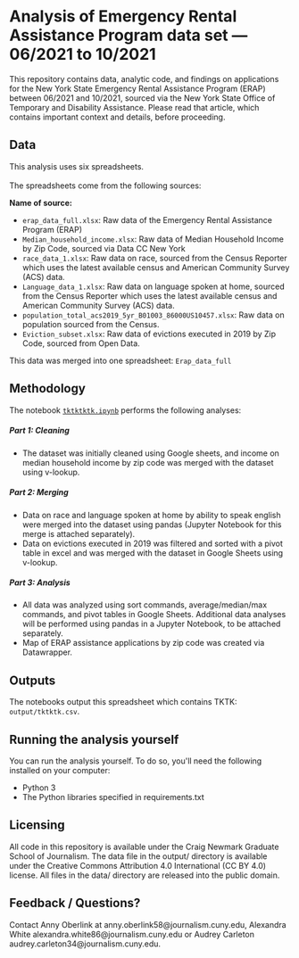 <h1>Analysis of Emergency Rental Assistance Program data set — 06/2021 to 10/2021</h1>

This repository contains data, analytic code, and findings on applications for the New York State Emergency Rental Assistance Program (ERAP) between 06/2021 and 10/2021, sourced via the New York State Office of Temporary and Disability Assistance. Please read that article, which contains important context and details, before proceeding.

<h2>Data</h2>
This analysis uses six spreadsheets.<br><br>
The spreadsheets come from the following sources:<P>
  
  <b>Name of source:</b>
<ul>
  <li><code>erap_data_full.xlsx</code>: Raw data of the Emergency Rental Assistance Program (ERAP)</li>
<li><code>Median_household_income.xlsx</code>: Raw data of Median Household Income by Zip Code, sourced via Data CC New York</li>
<li><code>race_data_1.xlsx</code>: Raw data on race, sourced from the Census Reporter which uses the latest available census and American Community Survey (ACS) data.</li>
<li><code>Language_data_1.xlsx</code>: Raw data on language spoken at home, sourced from the Census Reporter which uses the latest available census and American Community Survey (ACS) data.</li>
<li><code>population_total_acs2019_5yr_B01003_86000US10457.xlsx</code>: Raw data on population sourced from the Census.</li>
<li><code>Eviction_subset.xlsx</code>: Raw data of evictions executed in 2019 by Zip Code, sourced from Open Data.</li>
  </ul>
  
  This data was merged into one spreadsheet: <code>Erap_data_full</code>
  
  <h2>Methodology</h2>
  
  The notebook <a href=""><code>tktktktk.ipynb</code></a> performs the following analyses:

  <h5>Part 1: Cleaning</h5>
  <ul>
<li>The dataset was initially cleaned using Google sheets, and income on median household income by zip code was merged with the dataset using v-lookup.
  </ul>
  
  <h5>Part 2: Merging</h5>
<ul>
  <li>Data on race and language spoken at home by ability to speak english were merged into the dataset using pandas (Jupyter Notebook for this merge is attached separately).</li>
  <li>Data on evictions executed in 2019 was filtered and sorted with a pivot table in excel and was merged with the dataset in Google Sheets using v-lookup. </li>
  </ul>
  
  <h5>Part 3: Analysis</h5>
<ul>
  <li>All data was analyzed using sort commands, average/median/max commands, and pivot tables in Google Sheets. Additional data analyses will be performed using pandas in a Jupyter Notebook, to be attached separately. </li>
  <li>Map of ERAP assistance applications by zip code was created via Datawrapper. </li>
  </ul>
  
  <h2>Outputs</h2>
  
  The notebooks output this spreadsheet which contains TKTK: <code>output/tktktk.csv</code>.
 
  <h2>Running the analysis yourself</h2>
You can run the analysis yourself. To do so, you'll need the following installed on your computer:
  
<ul>
  <li>Python 3</li>
  <li>The Python libraries specified in requirements.txt</li>
  </ul>
  
  <h2>Licensing</h2>
  
<p>All code in this repository is available under the Craig Newmark Graduate School of Journalism. The data file in the output/ directory is available under the Creative Commons Attribution 4.0 International (CC BY 4.0) license. All files in the data/ directory are released into the public domain.</p>
  
  <h2>Feedback / Questions?</h2>
<p>Contact Anny Oberlink at anny.oberlink58@journalism.cuny.edu, Alexandra White alexandra.white86@journalism.cuny.edu or Audrey Carleton audrey.carleton34@journalism.cuny.edu.</p>

